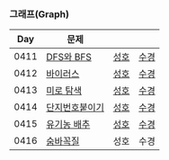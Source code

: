 ### 그래프(Graph)

| Day  | 문제                                                   |                            |                              |
| ---- | ------------------------------------------------------ |----------------------------| ---------------------------- |
| 0411 | [DFS와 BFS](https://www.acmicpc.net/problem/1260)      | [성호](0411/1260_0411_sh.kt) | [수경](0411/1260_0411_sk.js) |
| 0412 | [바이러스](https://www.acmicpc.net/problem/2606)       | [성호](0412/2606_0412_sh.kt) | [수경](0412/2606_0412_sk.js) |
| 0413 | [미로 탐색](https://www.acmicpc.net/problem/2178)      | [성호](0413/2178_0413_sh.kt) | [수경](0413/2178_0413_sk.js) |
| 0414 | [단지번호붙이기](https://www.acmicpc.net/problem/2667) | [성호](0414/2667_0414_sh.kt) | [수경](0414/2667_0414_sk.js) |
| 0415 | [유기농 배추](https://www.acmicpc.net/problem/1012)    | [성호](0415/1012_0415_sh.kt) | [수경](0415/1012_0415_sk.js) |
| 0416 | [숨바꼭질](https://www.acmicpc.net/problem/1697)       | 성호                         | 수경                         |
